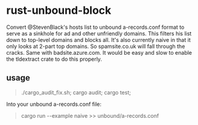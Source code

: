 # rust-unbound-block
Convert @StevenBlack's hosts list to unbound a-records.conf format
to serve as a sinkhole for ad and other unfriendly domains. This 
filters his list down to top-level domains and blocks all. It's also 
currently naive in that it only looks at 2-part top domains. So
spamsite.co.uk will fall through the cracks. Same with badsite.azure.com.
It would be easy and slow to enable the tldextract crate to do this properly.

## usage
> ./cargo_audit_fix.sh; cargo audit; cargo test; 

Into your unbound a-records.conf file:
> cargo run --example naive >> unbound/a-records.conf   
